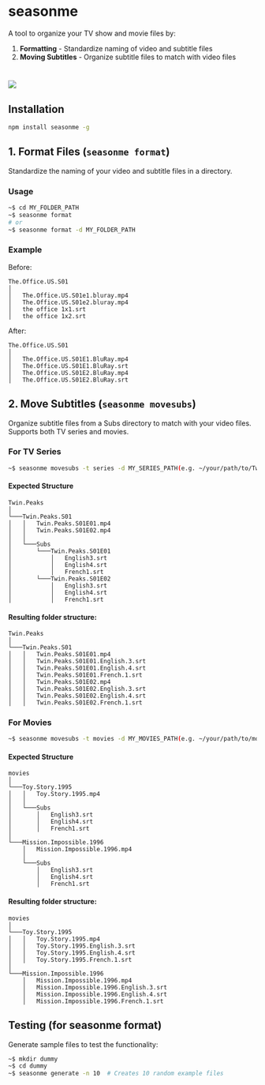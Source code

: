# seasonme

A tool to organize your TV show and movie files by:
1. **Formatting** - Standardize naming of video and subtitle files
2. **Moving Subtitles** - Organize subtitle files to match with video files

# <img src="https://github.com/edwardfxiao/seasonme/blob/master/public/index.gif" />

## Installation
```sh
npm install seasonme -g
```

## 1. Format Files (`seasonme format`)
Standardize the naming of your video and subtitle files in a directory.

### Usage
```sh
~$ cd MY_FOLDER_PATH
~$ seasonme format
# or
~$ seasonme format -d MY_FOLDER_PATH
```

### Example
Before:
```
The.Office.US.S01
│
│   The.Office.US.S01e1.bluray.mp4
│   The.Office.US.S01e2.bluray.mp4
│   the office 1x1.srt
│   the office 1x2.srt
```

After:
```
The.Office.US.S01
│
│   The.Office.US.S01E1.BluRay.mp4
│   The.Office.US.S01E1.BluRay.srt
│   The.Office.US.S01E2.BluRay.mp4
│   The.Office.US.S01E2.BluRay.srt
```

## 2. Move Subtitles (`seasonme movesubs`)
Organize subtitle files from a Subs directory to match with your video files. Supports both TV series and movies.

### For TV Series
```sh
~$ seasonme movesubs -t series -d MY_SERIES_PATH(e.g. ~/your/path/to/Twin.Peaks)
```

#### Expected Structure
```
Twin.Peaks
│
└───Twin.Peaks.S01
│   │   Twin.Peaks.S01E01.mp4
│   │   Twin.Peaks.S01E02.mp4
│   │
│   └───Subs
│       └───Twin.Peaks.S01E01
│           │   English3.srt
│           │   English4.srt
│           │   French1.srt
│       └───Twin.Peaks.S01E02
│           │   English3.srt
│           │   English4.srt
│           │   French1.srt
```

#### Resulting folder structure:
```
Twin.Peaks
│
└───Twin.Peaks.S01
│   │   Twin.Peaks.S01E01.mp4
│   │   Twin.Peaks.S01E01.English.3.srt
│   │   Twin.Peaks.S01E01.English.4.srt
│   │   Twin.Peaks.S01E01.French.1.srt
│   │   Twin.Peaks.S01E02.mp4
│   │   Twin.Peaks.S01E02.English.3.srt
│   │   Twin.Peaks.S01E02.English.4.srt
│   │   Twin.Peaks.S01E02.French.1.srt
```

### For Movies
```sh
~$ seasonme movesubs -t movies -d MY_MOVIES_PATH(e.g. ~/your/path/to/movies)
```

#### Expected Structure
```
movies
│
└───Toy.Story.1995
│   │   Toy.Story.1995.mp4
│   │
│   └───Subs
│       │   English3.srt
│       │   English4.srt
│       │   French1.srt
│
└───Mission.Impossible.1996
    │   Mission.Impossible.1996.mp4
    │
    └───Subs
        │   English3.srt
        │   English4.srt
        │   French1.srt
```

#### Resulting folder structure:
```
movies
│
└───Toy.Story.1995
│   │   Toy.Story.1995.mp4
│   │   Toy.Story.1995.English.3.srt
│   │   Toy.Story.1995.English.4.srt
│   │   Toy.Story.1995.French.1.srt
│
└───Mission.Impossible.1996
    │   Mission.Impossible.1996.mp4
    │   Mission.Impossible.1996.English.3.srt
    │   Mission.Impossible.1996.English.4.srt
    │   Mission.Impossible.1996.French.1.srt
```

## Testing (for seasonme format)
Generate sample files to test the functionality:
```sh
~$ mkdir dummy
~$ cd dummy
~$ seasonme generate -n 10  # Creates 10 random example files
```